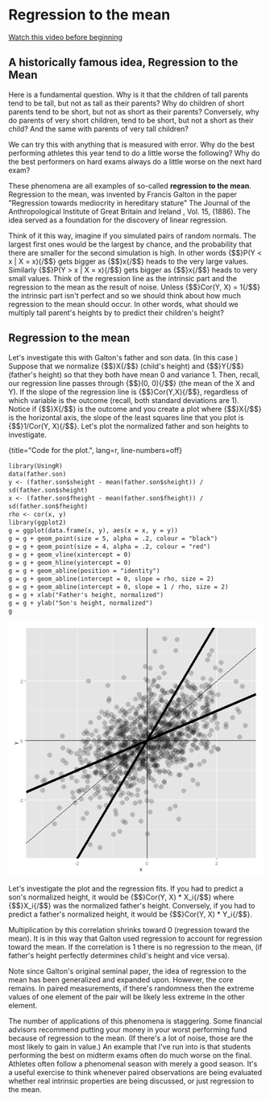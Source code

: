 # Regression to the mean
[Watch this video before beginning](https://www.youtube.com/watch?v=-I0_4JIeGws&list=PLpl-gQkQivXjqHAJd2t-J_One_fYE55tC&index=9)

## A historically famous idea, Regression to the Mean
Here is a fundamental question.
Why is it that the children of tall parents tend to be tall, but not as tall as their parents?
Why do children of short parents tend to be short, but not as short as their parents?
Conversely, why do parents of very short children, tend to be short, but not a short as their child? And the same with parents of very tall children?

We can try this with anything that is measured with error.
Why do the best performing athletes this year tend to do a little worse the following?
Why do the best performers on hard exams always do a little worse on the next hard exam?

These phenomena are all examples of so-called **regression to the mean**.
Regression to the mean, was invented by Francis Galton in the paper "Regression towards mediocrity in hereditary stature" The Journal of the Anthropological Institute of Great Britain and Ireland , Vol. 15, (1886). The idea served as a foundation for the discovery of linear regression.

Think of it this way, imagine if you simulated pairs of random normals.
The largest first ones would be the largest by chance, and the probability that
there are smaller for the second simulation is high.
In other words  {$$}P(Y < x | X = x){/$$} gets bigger as {$$}x{/$$}
heads to the very large values.
Similarly {$$}P(Y > x | X = x){/$$} gets bigger as {$$}x{/$$} heads to very
small values. Think of the regression line as the intrinsic part and the
regression to the mean as the result of noise.
Unless {$$}Cor(Y, X) = 1{/$$} the intrinsic part isn't perfect and so we
should think about how much regression to the mean should occur. In other words,
what should we multiply tall parent's heights by to predict their children's
height?

## Regression to the mean
Let's investigate this with Galton's father and son data. (In this case )
Suppose that we normalize {$$}X{/$$} (child's height) and {$$}Y{/$$}
(father's height) so that they both have mean 0 and variance 1.
Then, recall, our regression line passes through {$$}(0, 0){/$$} (the mean of the X and Y).
If the slope of the regression line is {$$}Cor(Y,X){/$$}, regardless of which variable is the outcome (recall, both standard deviations are 1).
Notice if {$$}X{/$$} is the outcome and you create a plot where {$$}X{/$$}
is the horizontal axis, the slope of the least squares line that you plot is
{$$}1/Cor(Y, X){/$$}. Let's plot the normalized
father and son heights to investigate.

{title="Code for the plot.", lang=r, line-numbers=off}
~~~
library(UsingR)
data(father.son)
y <- (father.son$sheight - mean(father.son$sheight)) / sd(father.son$sheight)
x <- (father.son$fheight - mean(father.son$fheight)) / sd(father.son$fheight)
rho <- cor(x, y)
library(ggplot2)
g = ggplot(data.frame(x, y), aes(x = x, y = y))
g = g + geom_point(size = 5, alpha = .2, colour = "black")
g = g + geom_point(size = 4, alpha = .2, colour = "red")
g = g + geom_vline(xintercept = 0)
g = g + geom_hline(yintercept = 0)
g = g + geom_abline(position = "identity")
g = g + geom_abline(intercept = 0, slope = rho, size = 2)
g = g + geom_abline(intercept = 0, slope = 1 / rho, size = 2)
g = g + xlab("Father's height, normalized")
g = g + ylab("Son's height, normalized")
g
~~~

![Regression to the mean, illustrated.](images/rttm.png)

Let's investigate the plot and the regression fits.
If you had to predict a son's normalized height, it would be
{$$}Cor(Y, X) * X_i{/$$} where {$$}X_i{/$$} was the normalized
father's height. Conversely,
if you had to predict a father's normalized height, it would be
{$$}Cor(Y, X) * Y_i{/$$}.

Multiplication by this correlation shrinks toward 0 (regression toward the mean).
It is in this way that Galton used regression to account for regression toward
the mean.
If the correlation is 1 there is no regression to the mean,
(if father's height perfectly determines child's height and vice versa).

Note since Galton's original seminal paper, the idea of regression to the mean
has been generalized and expanded upon. However, the core remains. In
paired measurements, if there's randomness then the extreme values of
one element of the pair will be likely less extreme in the other element.

The number of applications of this phenomena is staggering. Some financial
advisors recommend putting your money in your worst performing fund because
of regression to the mean. (If there's a lot of noise, those are the most
likely to gain in value.) An example that I've run into is that students performing
the best on midterm exams often do much worse on the final.
Athletes often follow a phenomenal season with merely
a good season. It's a useful exercise
to think whenever paired observations are being evaluated whether real intrinsic
properties are being discussed, or just regression to the mean.
